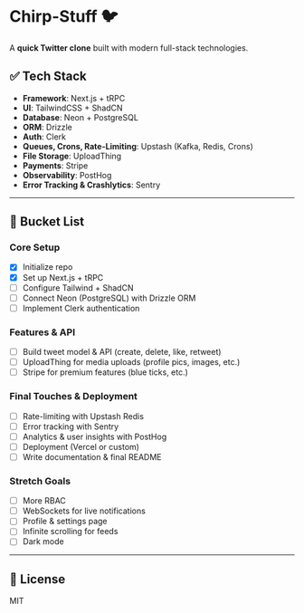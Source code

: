 # Chirp-Stuff 🐦

A **quick Twitter clone** built with modern full-stack technologies.

## ✅ Tech Stack

- **Framework**: Next.js + tRPC
- **UI**: TailwindCSS + ShadCN
- **Database**: Neon + PostgreSQL
- **ORM**: Drizzle
- **Auth**: Clerk
- **Queues, Crons, Rate-Limiting**: Upstash (Kafka, Redis, Crons)
- **File Storage**: UploadThing
- **Payments**: Stripe
- **Observability**: PostHog
- **Error Tracking & Crashlytics**: Sentry

---

## 📌 Bucket List

### **Core Setup**

- [x] Initialize repo
- [x] Set up Next.js + tRPC
- [ ] Configure Tailwind + ShadCN
- [ ] Connect Neon (PostgreSQL) with Drizzle ORM
- [ ] Implement Clerk authentication

### **Features & API**

- [ ] Build tweet model & API (create, delete, like, retweet)
- [ ] UploadThing for media uploads (profile pics, images, etc.)
- [ ] Stripe for premium features (blue ticks, etc.)

### **Final Touches & Deployment**

- [ ] Rate-limiting with Upstash Redis
- [ ] Error tracking with Sentry
- [ ] Analytics & user insights with PostHog
- [ ] Deployment (Vercel or custom)
- [ ] Write documentation & final README

### **Stretch Goals**

- [ ] More RBAC
- [ ] WebSockets for live notifications
- [ ] Profile & settings page
- [ ] Infinite scrolling for feeds
- [ ] Dark mode

---

## 📜 License

MIT
